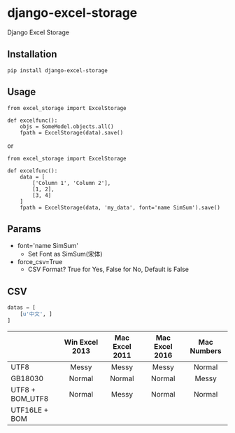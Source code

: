 # django-excel-storage
Django Excel Storage

## Installation

    pip install django-excel-storage


## Usage

    from excel_storage import ExcelStorage

    def excelfunc():
        objs = SomeModel.objects.all()
        fpath = ExcelStorage(data).save()


or

    from excel_storage import ExcelStorage

    def excelfunc():
        data = [
            ['Column 1', 'Column 2'],
            [1, 2],
            [3, 4]
        ]
        fpath = ExcelStorage(data, 'my_data', font='name SimSum').save()


## Params

  * font='name SimSum'
    * Set Font as SimSum(宋体)
  * force_csv=True
    * CSV Format? True for Yes, False for No, Default is False


## CSV

  ```python
  datas = [
      [u'中文', ]
  ]
  ```

|                 | Win Excel 2013 | Mac Excel 2011 | Mac Excel 2016 | Mac Numbers |
| --------------- | :------------: | :------------: | :------------: | :---------: |
| UTF8            | Messy          | Messy          | Messy          | Normal      |
| GB18030         | Normal         | Normal         | Normal         | Messy       |
| UTF8 + BOM_UTF8 | Normal         | Messy          | Normal         | Normal      |
| UTF16LE + BOM   |                |                |                |             |
